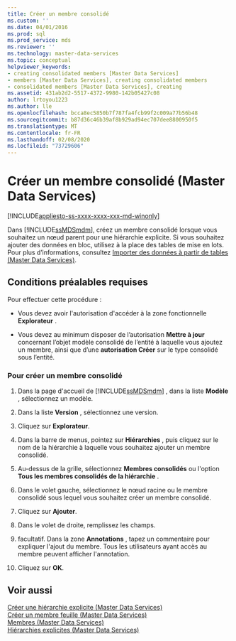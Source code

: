 ```yaml
---
title: Créer un membre consolidé
ms.custom: ''
ms.date: 04/01/2016
ms.prod: sql
ms.prod_service: mds
ms.reviewer: ''
ms.technology: master-data-services
ms.topic: conceptual
helpviewer_keywords:
- creating consolidated members [Master Data Services]
- members [Master Data Services], creating consolidated members
- consolidated members [Master Data Services], creating
ms.assetid: 431ab2d2-5517-4372-9980-142b05427c08
author: lrtoyou1223
ms.author: lle
ms.openlocfilehash: bcca8ec5850b7f787fa4fcb99f2c009a77b56b48
ms.sourcegitcommit: b87d36c46b39af8b929ad94ec707dee8800950f5
ms.translationtype: MT
ms.contentlocale: fr-FR
ms.lasthandoff: 02/08/2020
ms.locfileid: "73729606"
---
```

# <a name="create-a-consolidated-member-master-data-services"></a>Créer un membre consolidé (Master Data Services)

[!INCLUDE[appliesto-ss-xxxx-xxxx-xxx-md-winonly](../includes/appliesto-ss-xxxx-xxxx-xxx-md-winonly.md)]

  Dans [!INCLUDE[ssMDSmdm](../includes/ssmdsmdm-md.md)], créez un membre consolidé lorsque vous souhaitez un nœud parent pour une hiérarchie explicite. Si vous souhaitez ajouter des données en bloc, utilisez à la place des tables de mise en lots. Pour plus d’informations, consultez [Importer des données à partir de tables &#40;Master Data Services&#41;](../master-data-services/import-data-from-tables-master-data-services.md).  
  
## <a name="prerequisites"></a>Conditions préalables requises  
 Pour effectuer cette procédure :  
  
-   Vous devez avoir l'autorisation d'accéder à la zone fonctionnelle **Explorateur** .  
  
-   Vous devez au minimum disposer de l’autorisation **Mettre à jour** concernant l’objet modèle consolidé de l’entité à laquelle vous ajoutez un membre, ainsi que d’une **autorisation Créer** sur le type consolidé sous l’entité.  
  
### <a name="to-create-a-consolidated-member"></a>Pour créer un membre consolidé  
  
1.  Dans la page d'accueil de [!INCLUDE[ssMDSmdm](../includes/ssmdsmdm-md.md)] , dans la liste **Modèle** , sélectionnez un modèle.  
  
2.  Dans la liste **Version** , sélectionnez une version.  
  
3.  Cliquez sur **Explorateur**.  
  
4.  Dans la barre de menus, pointez sur **Hiérarchies** , puis cliquez sur le nom de la hiérarchie à laquelle vous souhaitez ajouter un membre consolidé.  
  
5.  Au-dessus de la grille, sélectionnez **Membres consolidés** ou l'option **Tous les membres consolidés de la hiérarchie** .  
  
6.  Dans le volet gauche, sélectionnez le nœud racine ou le membre consolidé sous lequel vous souhaitez créer un membre consolidé.  
  
7.  Cliquez sur **Ajouter**.  
  
8.  Dans le volet de droite, remplissez les champs.  
  
9. facultatif. Dans la zone **Annotations** , tapez un commentaire pour expliquer l'ajout du membre. Tous les utilisateurs ayant accès au membre peuvent afficher l'annotation.  
  
10. Cliquez sur **OK**.  
  
## <a name="see-also"></a>Voir aussi  
 [Créer une hiérarchie explicite &#40;Master Data Services&#41;](../master-data-services/create-an-explicit-hierarchy-master-data-services.md)   
 [Créer un membre feuille &#40;Master Data Services&#41;](../master-data-services/create-a-leaf-member-master-data-services.md)   
 [Membres &#40;Master Data Services&#41;](../master-data-services/members-master-data-services.md)   
 [Hiérarchies explicites &#40;Master Data Services&#41;](../master-data-services/explicit-hierarchies-master-data-services.md)  
  
  
